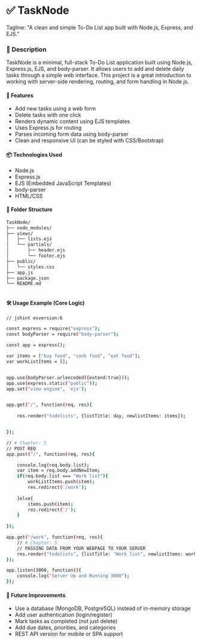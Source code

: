 # ✅ TaskNode
Tagline: "A clean and simple To-Do List app built with Node.js, Express, and EJS."

### 📘 Description
TaskNode is a minimal, full-stack To-Do List application built using Node.js, Express.js, EJS, and body-parser. It allows users to add and delete daily tasks through a simple web interface. This project is a great introduction to working with server-side rendering, routing, and form handling in Node.js.

#### 🚀 Features
- Add new tasks using a web form
- Delete tasks with one click
- Renders dynamic content using EJS templates
- Uses Express.js for routing
- Parses incoming form data using body-parser
- Clean and responsive UI (can be styled with CSS/Bootstrap)

#### 📦 Technologies Used
- Node.js
- Express.js
- EJS (Embedded JavaScript Templates)
- body-parser
- HTML/CSS

#### 📁 Folder Structure
``` bash 
TaskNode/
├── node_modules/
├── views/
│   ├── lists.ejs
│   └── partials/
│       ├── header.ejs
│       └── footer.ejs
├── public/
│   └── styles.css
├── app.js
├── package.json
└── README.md



```

#### 🛠️ Usage Example (Core Logic)

``` bash 
// jshint esversion:6

const express = require("express");
const bodyParser = require("body-parser");

const app = express();

var items = ["buy food", "cook food", "eat food"];
var workListItems = [];


app.use(bodyParser.urlencoded({extend:true}));
app.use(express.static("public"));
app.set("view engine", 'ejs');


app.get("/", function(req, res){
    
    res.render("todolists", {listTitle: day, newlistItems: items});


});

// # Chapter: 5
// POST REQ
app.post("/", function(req, res){

    console.log(req.body.list);
    var item = req.body.addNewItem;
    if(req.body.list === "Work list"){
        workListItems.push(item);
        res.redirect('/work');
        
    }else{
        items.push(item);
        res.redirect('/');
    }
   
});

app.get("/work", function(req, res){
    // # Chapter: 5
    // PASSING DATA FROM YOUR WEBPAGE TO YOUR SERVER
    res.render("todolists", {listTitle: "Work list", newlistItems: workListItems});
});

app.listen(3000, function(){
    console.log("Server Up and Running 3000");
});


```
#### 📌 Future Improvements
- Use a database (MongoDB, PostgreSQL) instead of in-memory storage
- Add user authentication (login/register)
- Mark tasks as completed (not just delete)
- Add due dates, priorities, and categories
- REST API version for mobile or SPA support